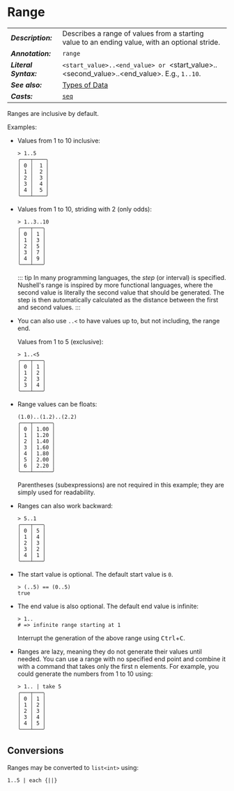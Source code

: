# Range

|                       |                                                                                                |
| --------------------- | ---------------------------------------------------------------------------------------------- |
| **_Description:_**    | Describes a range of values from a starting value to an ending value, with an optional stride. |
| **_Annotation:_**     | `range`                                                                                        |
| **_Literal Syntax:_** | `<start_value>..<end_value> or `<start_value>..<second_value>..<end_value>. E.g., `1..10`.     |
| **_See also:_**       | [Types of Data](/book/types_of_data.md#ranges)                                                 |
| **_Casts:_**          | [`seq`](/commands/docs/seq.md)                                                                 |

Ranges are inclusive by default.

Examples:

- Values from 1 to 10 inclusive:

  ```nu
  > 1..5
  ╭───┬────╮
  │ 0 │  1 │
  │ 1 │  2 │
  │ 2 │  3 │
  │ 3 │  4 │
  │ 4 │  5 │
  ╰───┴────╯
  ```

- Values from 1 to 10, striding with 2 (only odds):

  ```nu
  > 1..3..10
  ╭───┬───╮
  │ 0 │ 1 │
  │ 1 │ 3 │
  │ 2 │ 5 │
  │ 3 │ 7 │
  │ 4 │ 9 │
  ╰───┴───╯
  ```

  ::: tip
  In many programming languages, the _step_ (or interval) is specified. Nushell's range is inspired by more functional languages, where the second value is literally the second value that should be generated. The step is then automatically calculated as the distance between the first and second values.
  :::

- You can also use `..<` to have values up to, but not including, the range end.

  Values from 1 to 5 (exclusive):

  ```nu
  > 1..<5
  ╭───┬───╮
  │ 0 │ 1 │
  │ 1 │ 2 │
  │ 2 │ 3 │
  │ 3 │ 4 │
  ╰───┴───╯
  ```

- Range values can be floats:

  ```nu
  (1.0)..(1.2)..(2.2)
  ╭───┬──────╮
  │ 0 │ 1.00 │
  │ 1 │ 1.20 │
  │ 2 │ 1.40 │
  │ 3 │ 1.60 │
  │ 4 │ 1.80 │
  │ 5 │ 2.00 │
  │ 6 │ 2.20 │
  ╰───┴──────╯
  ```

  Parentheses (subexpressions) are not required in this example; they are simply used for readability.

- Ranges can also work backward:

  ```nu
  > 5..1
  ╭───┬───╮
  │ 0 │ 5 │
  │ 1 │ 4 │
  │ 2 │ 3 │
  │ 3 │ 2 │
  │ 4 │ 1 │
  ╰───┴───╯
  ```

- The start value is optional. The default start value is `0`.

  ```nu
  > (..5) == (0..5)
  true
  ```

- The end value is also optional. The default end value is infinite:

  ```nu
  > 1..
  # => infinite range starting at 1
  ```

  Interrupt the generation of the above range using <kbd>Ctrl</kbd>+<kbd>C</kbd>.

- Ranges are lazy, meaning they do not generate their values until needed. You can use a range with no specified end point and combine it with a command that takes only the first n elements. For example, you could generate the numbers from 1 to 10 using:

  ```nu
  > 1.. | take 5
  ╭───┬───╮
  │ 0 │ 1 │
  │ 1 │ 2 │
  │ 2 │ 3 │
  │ 3 │ 4 │
  │ 4 │ 5 │
  ╰───┴───╯
  ```

## Conversions

Ranges may be converted to `list<int>` using:

```nu
1..5 | each {||}
```
